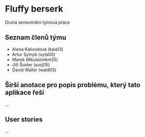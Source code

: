 # Fluffy berserk
Druhá semestrální týmová práce 

## Seznam členů týmu
* Alena Kalivodová (kala13)
* Artur Sytnyk (syta00)
* Marek Mikula(mikm25)
* Jiří Šuster (susj05)
* David Waller (wald03)


## Širší anotace pro popis problému, který tato aplikace řeší
...

## User stories
...



